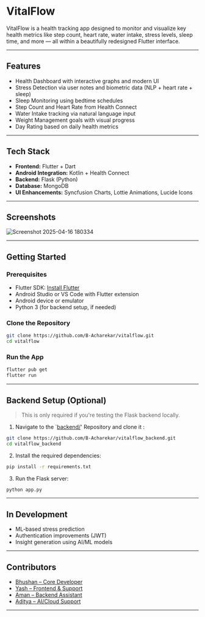 
# VitalFlow

VitalFlow is a health tracking app designed to monitor and visualize key health metrics like step count, heart rate, water intake, stress levels, sleep time, and more — all within a beautifully redesigned Flutter interface.

---

## Features

- Health Dashboard with interactive graphs and modern UI  
- Stress Detection via user notes and biometric data (NLP + heart rate + sleep)  
- Sleep Monitoring using bedtime schedules  
- Step Count and Heart Rate from Health Connect  
- Water Intake tracking via natural language input  
- Weight Management goals with visual progress  
- Day Rating based on daily health metrics  
---

## Tech Stack

- **Frontend:** Flutter + Dart  
- **Android Integration:** Kotlin + Health Connect  
- **Backend:** Flask (Python)  
- **Database:** MongoDB  
- **UI Enhancements:** Syncfusion Charts, Lottie Animations, Lucide Icons  

---

## Screenshots

![Screenshot 2025-04-16 180334](https://github.com/user-attachments/assets/0da0cfd0-dab0-42ad-ac05-91adf24c3474)


---

## Getting Started

### Prerequisites

- Flutter SDK: [Install Flutter](https://docs.flutter.dev/get-started/install)  
- Android Studio or VS Code with Flutter extension  
- Android device or emulator  
- Python 3 (for backend setup, if needed)  

### Clone the Repository

```bash
git clone https://github.com/B-Acharekar/vitalflow.git
cd vitalflow
```

### Run the App

```bash
flutter pub get
flutter run
```

---

## Backend Setup (Optional)

> This is only required if you're testing the Flask backend locally.

1. Navigate to the `[backend/](https://github.com/B-Acharekar/vitalflow_backend.git)' Repository and clone it :
```bash
git clone https://github.com/B-Acharekar/vitalflow_backend.git
cd vitalflow_backend
```
 
2. Install the required dependencies:

```bash
pip install -r requirements.txt
```

3. Run the Flask server:

```bash
python app.py
```

---

## In Development
- ML-based stress prediction  
- Authentication improvements (JWT)  
- Insight generation using AI/ML models  

---

## Contributors

- [Bhushan – Core Developer](https://github.com/B-Acharekar)  
- [Yash – Frontend & Support](https://github.com/YASHUDAYBHAT) 
- [Aman – Backend Assistant](https://github.com/Blackace1234)
- [Aditya – AI/Cloud Support](https://github.com/Aditya-username)  

--- 
